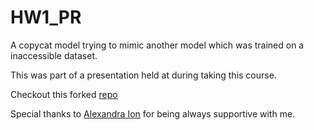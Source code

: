# HW1_PR

A copycat model trying to mimic another model which was trained on a inaccessible dataset.

This was part of a presentation held at during taking this course.

Checkout this forked [repo](https://github.com/CatalinACS/Stealing_DL_Models)

Special thanks to [Alexandra Ion](https://github.com//alexandraion22) for being always supportive with me.

